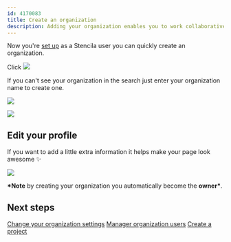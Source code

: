 ```yaml
---
id: 4170083
title: Create an organization
description: Adding your organization enables you to work collaboratively with your colleagues
---
```


Now you're [set up](./https://hackmd.io/ce8BEExCRPKYInHNkv4cBg) as a Stencila user you can quickly create an organization.

Click ![](http://stencila.github.io/hub/orgs-owner-ais-primary.png)

If you can't see your organization in the search just enter your organization name to create one.

![](http://stencila.github.io/hub/orgs-new-owner-data-labelname-field.png)

![](http://stencila.github.io/hub/orgs-new-owner-buttonis-primary.png)

## Edit your profile

If you want to add a little extra information it helps make your page look awesome :sparkles:

![](http://stencila.github.io/hub/orgs-new-owner-data-labelprofile-fields.png)

**\*Note** by creating your organization you automatically become the **owner\***.

## Next steps

[Change your organization settings](https://hackmd.io/LD1uGrXFS3-H8PjVrHEi8A)
[Manager organization users](https://hackmd.io/65V4FqqsTKGGv-D9SPf8Tw)
[Create a project](https://hackmd.io/u3DIkALuSL2oTcx6JU4aZQ)

